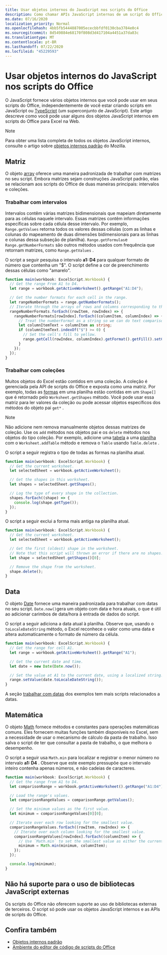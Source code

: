 ```yaml
---
title: Usar objetos internos do JavaScript nos scripts do Office
description: Como chamar APIs JavaScript internas de um script do Office no Excel na Web.
ms.date: 07/16/2020
localization_priority: Normal
ms.openlocfilehash: 4bb5fb5444887005ececbbfdf0130cba3784e0c4
ms.sourcegitcommit: 8d549884e68170f808d3d417104a4451a37da83c
ms.translationtype: MT
ms.contentlocale: pt-BR
ms.lasthandoff: 07/22/2020
ms.locfileid: "45229593"
---
```

# <a name="using-built-in-javascript-objects-in-office-scripts"></a>Usar objetos internos do JavaScript nos scripts do Office

O JavaScript fornece vários objetos internos que você pode usar em seus scripts do Office, independentemente de você estar criando scripts em JavaScript ou [TypeScript](../overview/code-editor-environment.md) (um superconjunto de JavaScript). Este artigo descreve como você pode usar alguns dos objetos JavaScript internos em scripts do Office para Excel na Web.

> [!NOTE]
> Para obter uma lista completa de todos os objetos JavaScript internos, consulte o artigo sobre [objetos internos padrão](https://developer.mozilla.org/docs/Web/JavaScript/Reference/Global_Objects) do Mozilla.

## <a name="array"></a>Matriz

O objeto [array](https://developer.mozilla.org/docs/Web/JavaScript/Reference/Global_Objects/Array) oferece uma maneira padronizada de trabalhar com matrizes no seu script. Embora matrizes sejam construções JavaScript padrão, elas se relacionam aos scripts do Office de duas maneiras principais: intervalos e coleções.

### <a name="working-with-ranges"></a>Trabalhar com intervalos

Intervalos contêm várias matrizes bidimensionais que mapeiam diretamente para as células naquele intervalo. Essas matrizes contêm informações específicas sobre cada célula desse intervalo. Por exemplo, `Range.getValues` retorna todos os valores dessas células (com as linhas e colunas do mapeamento de duas dimensões bidimensionais para as linhas e colunas dessa subseção de planilha). `Range.getFormulas`e `Range.getNumberFormats` são outros métodos usados com frequência que retornam matrizes, como `Range.getValues` .

O script a seguir pesquisa o intervalo **a1: D4** para qualquer formato de número que contenha um "$". O script define a cor de preenchimento dessas células como "amarelo".

```TypeScript
function main(workbook: ExcelScript.Workbook) {
  // Get the range From A1 to D4.
  let range = workbook.getActiveWorksheet().getRange("A1:D4");

  // Get the number formats for each cell in the range.
  let rangeNumberFormats = range.getNumberFormats();
  // Iterate through the arrays of rows and columns corresponding to those in the range.
  rangeNumberFormats.forEach((rowItem, rowIndex) => {
    rangeNumberFormats[rowIndex].forEach((columnItem, columnIndex) => {
      // Treat the numberFormat as a string so we can do text comparisons.
      let columnItemText = columnItem as string;
      if (columnItemText.indexOf("$") >= 0) {
        // Set the cell's fill to yellow.
        range.getCell(rowIndex, columnIndex).getFormat().getFill().setColor("yellow");
      }
    });
  });
}
```

### <a name="working-with-collections"></a>Trabalhar com coleções

Muitos objetos do Excel estão contidos em uma coleção. A coleção é gerenciada pela API de scripts do Office e exposta como uma matriz. Por exemplo, todas as [formas](/javascript/api/office-scripts/excelscript/excelscript.shape) em uma planilha estão contidas em um `Shape[]` que é retornado pelo `Worksheet.getShapes` método. Você pode usar essa matriz para ler valores da coleção ou pode acessar objetos específicos dos métodos do objeto pai `get*` .

> [!NOTE]
> Não adicione nem remova manualmente objetos dessas matrizes de coleção. Use os `add` métodos nos objetos pai e os `delete` métodos nos objetos do tipo coleção. Por exemplo, adicione uma [tabela](/javascript/api/office-scripts/excelscript/excelscript.table) a uma [planilha](/javascript/api/office-scripts/excelscript/excelscript.worksheet) com o `Worksheet.addTable` método e remova o `Table` usando `Table.delete` .

O script a seguir registra o tipo de todas as formas na planilha atual.

```TypeScript
function main(workbook: ExcelScript.Workbook) {
  // Get the current worksheet.
  let selectedSheet = workbook.getActiveWorksheet();

  // Get the shapes in this worksheet.
  let shapes = selectedSheet.getShapes();

  // Log the type of every shape in the collection.
  shapes.forEach((shape) => {
    console.log(shape.getType());
  });
}
```

O script a seguir exclui a forma mais antiga na planilha atual.

```Typescript
function main(workbook: ExcelScript.Workbook) {
  // Get the current worksheet.
  let selectedSheet = workbook.getActiveWorksheet();

  // Get the first (oldest) shape in the worksheet.
  // Note that this script will thrown an error if there are no shapes.
  let shape = selectedSheet.getShapes()[0];

  // Remove the shape from the worksheet.
  shape.delete();
}
```

## <a name="date"></a>Data

O objeto [Date](https://developer.mozilla.org/docs/Web/JavaScript/Reference/Global_Objects/Date) fornece uma maneira padronizada para trabalhar com datas no seu script. `Date.now()`gera um objeto com data e hora atuais, o que é útil ao adicionar carimbos de data/hora à entrada de dados do script.

O script a seguir adiciona a data atual à planilha. Observe que, usando o `toLocaleDateString` método, o Excel reconhece o valor como uma data e altera automaticamente o formato de número da célula.

```TypeScript
function main(workbook: ExcelScript.Workbook) {
  // Get the range for cell A1.
  let range = workbook.getActiveWorksheet().getRange("A1");

  // Get the current date and time.
  let date = new Date(Date.now());

  // Set the value at A1 to the current date, using a localized string.
  range.setValue(date.toLocaleDateString());
}
```

A seção [trabalhar com datas](../resources/excel-samples.md#dates) dos exemplos tem mais scripts relacionados a datas.

## <a name="math"></a>Matemática

O objeto [Math](https://developer.mozilla.org/docs/Web/JavaScript/Reference/Global_Objects/Math) fornece métodos e constantes para operações matemáticas comuns. Eles fornecem muitas funções também disponíveis no Excel, sem a necessidade de usar o mecanismo de cálculo da pasta de trabalho. Isso salva o script de ter que consultar a pasta de trabalho, o que melhora o desempenho.

O script a seguir usa `Math.min` para localizar e registrar o menor número no intervalo **a1: D4** . Observe que este exemplo pressupõe que o intervalo inteiro contenha apenas números, e não cadeias de caracteres.

```TypeScript
function main(workbook: ExcelScript.Workbook) {
  // Get the range from A1 to D4.
  let comparisonRange = workbook.getActiveWorksheet().getRange("A1:D4");

  // Load the range's values.
  let comparisonRangeValues = comparisonRange.getValues();

  // Set the minimum values as the first value.
  let minimum = comparisonRangeValues[0][0];

  // Iterate over each row looking for the smallest value.
  comparisonRangeValues.forEach((rowItem, rowIndex) => {
    // Iterate over each column looking for the smallest value.
    comparisonRangeValues[rowIndex].forEach((columnItem) => {
      // Use `Math.min` to set the smallest value as either the current cell's value or the previous minimum.
      minimum = Math.min(minimum, columnItem);
    });
  });

  console.log(minimum);
}

```

## <a name="use-of-external-javascript-libraries-is-not-supported"></a>Não há suporte para o uso de bibliotecas JavaScript externas

Os scripts do Office não oferecem suporte ao uso de bibliotecas externas de terceiros. O script só pode usar os objetos JavaScript internos e as APIs de scripts do Office.

## <a name="see-also"></a>Confira também

- [Objetos internos padrão](https://developer.mozilla.org/docs/Web/JavaScript/Reference/Global_Objects)
- [Ambiente do editor de código de scripts do Office](../overview/code-editor-environment.md)
